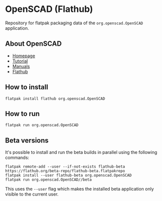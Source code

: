 # OpenSCAD (Flathub)

Repository for flatpak packaging data of the `org.openscad.OpenSCAD` application.

## About OpenSCAD
* [Homepage](https://www.openscad.org/)
* [Tutorial](https://en.wikibooks.org/wiki/OpenSCAD_Tutorial)
* [Manuals](https://en.wikibooks.org/wiki/OpenSCAD_User_Manual)
* [Flathub](https://flathub.org/apps/details/org.openscad.OpenSCAD)

## How to install
```
flatpak install flathub org.openscad.OpenSCAD
```

## How to run
```
flatpak run org.openscad.OpenSCAD
```

## Beta versions
It's possible to install and run the beta builds in parallel using the following
commands:
```
flatpak remote-add --user --if-not-exists flathub-beta https://flathub.org/beta-repo/flathub-beta.flatpakrepo
flatpak install --user flathub-beta org.openscad.OpenSCAD
flatpak run org.openscad.OpenSCAD//beta
```
This uses the `--user` flag which makes the installed beta application only visible
to the current user.
